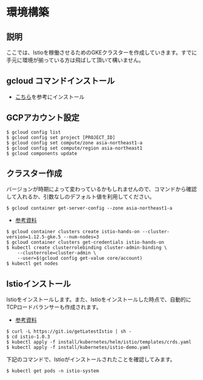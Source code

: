 # 環境構築

## 説明

ここでは、Istioを稼働させるためのGKEクラスターを作成していきます。すでに手元に環境が揃っている方は飛ばして頂いて構いません。

## gcloud コマンドインストール

- [こちら](https://cloud.google.com/sdk/install)を参考にインストール

## GCPアカウント設定

```
$ gcloud config list
$ gcloud config set project [PROJECT_ID]
$ gcloud config set compute/zone asia-northeast1-a
$ gcloud config set compute/region asia-northeast1
$ gcloud components update
```

## クラスター作成

バージョンが時期によって変わっているかもしれませんので、コマンドから確認して入れるか、引数なしのデフォルト値を利用してください。

```
$ gcloud container get-server-config --zone asia-northeast1-a
```

- [参考資料](https://istio.io/docs/setup/kubernetes/platform-setup/gke/)

```
$ gcloud container clusters create istio-hands-on --cluster-version=1.12.5-gke.5 --num-nodes=3
$ gcloud container clusters get-credentials istio-hands-on
$ kubectl create clusterrolebinding cluster-admin-binding \
    --clusterrole=cluster-admin \
    --user=$(gcloud config get-value core/account)
$ kubectl get nodes
```

## Istioインストール

Istioをインストールします。また、Istioをインストールした時点で、自動的にTCPロードバランサーも作成されます。

- [参考資料](https://istio.io/docs/setup/kubernetes/quick-start/)

```
$ curl -L https://git.io/getLatestIstio | sh -
$ cd istio-1.0.3
$ kubectl apply -f install/kubernetes/helm/istio/templates/crds.yaml
$ kubectl apply -f install/kubernetes/istio-demo.yaml
```

下記のコマンドで、Istioがインストールされたことを確認してみます。

```
$ kubectl get pods -n istio-system
```